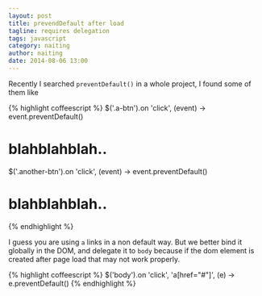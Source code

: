 ```yaml
---
layout: post
title: prevendDefault after load
tagline: requires delegation
tags: javascript
category: naiting
author: naiting
date: 2014-08-06 13:00
---
```

Recently I searched `preventDefault()` in a whole project, I found some of them like

{% highlight coffeescript %}
$('.a-btn').on 'click', (event) ->
  event.preventDefault()
  # blahblahblah..
$('.another-btn').on 'click', (event) ->
  event.preventDefault()
  # blahblahblah..
{% endhighlight %}

I guess you are using `a` links in a non default way. But we better bind it globally in the DOM, and delegate it to `body` because if the dom element is created after page load that may not work properly.

{% highlight coffeescript %}
$('body').on 'click', 'a[href="#"]', (e) ->
  e.preventDefault()
{% endhighlight %}
